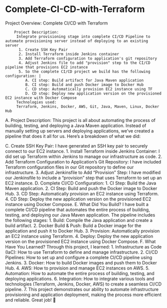 # Complete-CI-CD-with-Terraform
Project Overview: Complete CI/CD with Terraform

        Project Description:
         Integrate provisioning stage into complete CI/CD Pipeline to automate provisioning server instead of deploying to an existing server
          1. Create SSH Key Pair
          2. Install Terraform inside Jenkins container
          3. Add Terraform configuration to application's git repository
          4. Adjust Jenkins file to add "provision" step to the CI/CD pipeline that provisions EC2 instance
          5. So the complete CI/CD project we build has the following configuration: |
             A. CI step: Build artifact for Java Maven application
             B. CI step: Build and push Docker image to Docker Hub
             C. CD step: Automatically provision EC2 instance using TF
             D. CD step: Deploy new application version on the provisioned EC2 instance with Docker Compose
         Technologies used:
         Terraform, Jenkins, Docker, AWS, Git, Java, Maven, Linux, Docker Hub

      
   A. Project Description:
      This project is all about automating the process of building, testing, and deploying a Java Maven application. Instead of manually setting up servers and deploying applications, we’ve created a pipeline that does it all for us. Here’s a breakdown of what we did:

C. Create SSH Key Pair: I have generated an SSH key pair to securely connect to our EC2 instance.
     1. Install Terraform inside Jenkins Container: I did set up Terraform within Jenkins to manage our infrastructure as code.
     2. Add Terraform Configuration to Application’s Git Repository: I have included Terraform configuration files in our Git repository to define our infrastructure.
     3. Adjust Jenkinsfile to Add “Provision” Step: I have modified our Jenkinsfile to include a “provision” step that uses Terraform to set up an EC2 instance.
D. Complete CI/CD Configuration:
     1. CI Step: Build the Java Maven application.
     2. CI Step: Build and push the Docker image to Docker Hub.
     3. CD Step: Automatically provision an EC2 instance using Terraform.
     4. CD Step: Deploy the new application version on the provisioned EC2 instance using Docker Compose.
E. What Did You Build?
  I have built a complete CI/CD pipeline that automates the entire process of building, testing, and deploying our Java Maven application. The pipeline includes the following stages:
     1. Build: Compile the Java application and create a build artifact.
     2. Docker Build & Push: Build a Docker image for the application and push it to Docker Hub.
     3. Provision: Automatically provision an EC2 instance using Terraform.
     4. Deploy: Deploy the new application version on the provisioned EC2 instance using Docker Compose.
F. What Have You Learned?
Through this project, I learned:
    1. Infrastructure as Code (IaC): How to use Terraform to define and manage infrastructure.
    2. CI/CD Pipelines: How to set up and configure a complete CI/CD pipeline using Jenkins.
    3. Docker: How to build Docker images and push them to Docker Hub.
    4. AWS: How to provision and manage EC2 instances on AWS.
    5. Automation: How to automate the entire process of building, testing, and deploying applications.
    6. Integration: How to integrate various tools and technologies (Terraform, Jenkins, Docker, AWS) to create a seamless CI/CD pipeline.
    7. This project demonstrates our ability to automate infrastructure provisioning and application deployment, making the process more efficient and reliable. Great job! 🚀
